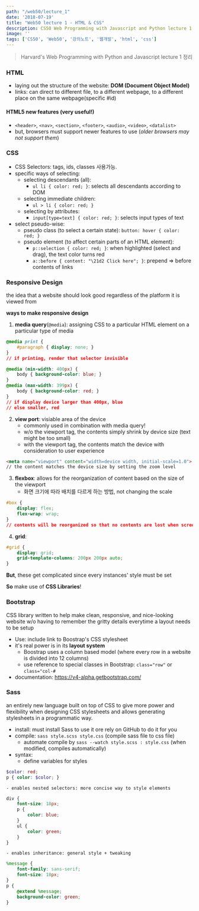 ```yaml
---
path: "/web50/lecture_1"
date: '2018-07-19'
title: "Web50 lecture 1 - HTML & CSS"
description: CS50 Web Programming with Javascript and Python lecture 1 정리
image: ''
tags: ['CS50', 'Web50', '강의노트', '웹개발', 'html', 'css']
---
```

> Harvard's Web Programming with Python and Javascript lecture 1 정리

### HTML
- laying out the structure of the website: __DOM (Document Object Model)__
- links: can direct to different file, to a different webpage, to a different place on the same webpage(specific #id)

#### HTML5 new features (very useful!)
- `<header>`, `<nav>`, `<section>`, `<footer>`, `<audio>`, `<video>`, `<datalist>`
- but, browsers must support newer features to use (_older browsers may not support them_)

### CSS
- CSS Selectors: tags, ids, classes 사용가능.
- specific ways of selecting:
    - selecting descendants (all): 
        - `ul li { color: red; }`: selects all descendants according to DOM
    - selecting immediate children: 
        - `ul > li { color: red; }`
    - selecting by attributes: 
        - `input[type=text] { color: red; }`: selects input types of text
- select pseudo-wise:
    - pseudo class (to select a certain state): `button: hover { color: red; }`
    - pseudo element (to affect certain parts of an HTML element): 
        - `p::selection { color: red; }`: when highlighted (select and drag), the text color turns red
        - `a::before { content: "\21d2 Click here"; }`: prepend => before contents of links

### Responsive Design
the idea that a website should look good regardless of the platform it is viewed from

__ways to make responsive design__
1. __media query__(`@media`): assigning CSS to a particular HTML element on a particular type of media
```css
@media print {
    #paragraph { display: none; }
}
// if printing, render that selector invisible
```
```css
@media (min-width: 400px) {
    body { background-color: blue; }
}
@media (max-width: 399px) {
    body { background-color: red; }
}
// if display device larger than 400px, blue
// else smaller, red
```

2. __view port__: visiable area of the device
    - commonly used in combination with media query!
    - w/o the viewport tag, the contents simply shrink by device size (text might be too small)
    - with the viewport tag, the contents match the device with consideration to user experience
```html
<meta name="viewport" content="width=device width, initial-scale=1.0">
// the content matches the device size by setting the zoom level
```

3. __flexbox__: allows for the reorganization of content based on the size of the viewport
    - 화면 크기에 따라 배치를 다르게 하는 방법, not changing the scale
```css
#box { 
    display: flex; 
    flex-wrap: wrap;
}
// contents will be reorganized so that no contents are lost when screen is shrunk
```
4. __grid__:
```css
#grid {
    display: grid;
    grid-template-columns: 200px 200px auto;
}
```

__But__, these get complicated since every instances' style must be set

__So__ make use of __CSS Libraries__!

### Bootstrap
CSS library written to help make clean, responsive, and nice-looking website w/o having to remember the gritty details everytime a layout needs to be setup
- Use: include link to Boostrap's CSS stylesheet
- it's real power is in its __layout system__
    - Boostrap uses a column based model (where every row in a website is divided into 12 columns)
    - use reference to special classes in Bootstrap: `class="row"` or `class="col-#`
- documentation: https://v4-alpha.getbootstrap.com/

### Sass
an entirely new language built on top of CSS to give more power and flexibility when designing CSS stylesheets and allows generating stylesheets in a programmatic way.
- install: must install Sass to use it ore rely on GitHub to do it for you
- compile: `sass style.scss style.css` (compile sass file to css file)
    - automate compile by `sass --watch style.scss : style.css` (when modified, compiles automatically)
- syntax:
    - define variables for styles
```scss
$color: red;
p { color: $color; }
```
    - enables nested selectors: more concise way to style elements
```scss
div {
    font-size: 18px;
    p { 
        color: blue; 
    }
    ul {
        color: green;
    }
}
```
    - enables inheritance: general style + tweaking
```scss
%message {
    font-family: sans-serif;
    font-size: 18px;
}
p {
    @extend %message;
    background-color: green;
}
```